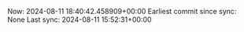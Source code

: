 Now: 2024-08-11 18:40:42.458909+00:00 Earliest commit since sync: None Last sync: 2024-08-11 15:52:31+00:00
